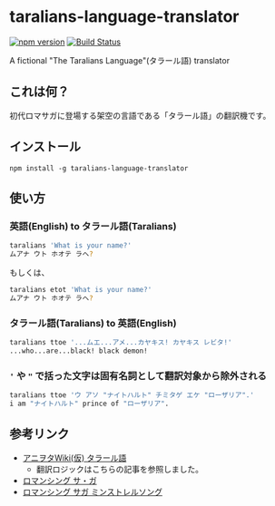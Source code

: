 # taralians-language-translator

[![npm version](https://badge.fury.io/js/taralians-language-translator.svg)](https://badge.fury.io/js/taralians-language-translator)
[![Build Status](https://travis-ci.org/kjirou/taralians-language-translator.svg?branch=master)](https://travis-ci.org/kjirou/taralians-language-translator)

A fictional "The Taralians Language"(タラール語) translator


## これは何？

初代ロマサガに登場する架空の言語である「タラール語」の翻訳機です。


## インストール

```
npm install -g taralians-language-translator
```


## 使い方
### 英語(English) to タラール語(Taralians)

```bash
taralians 'What is your name?'
ムアナ ウト ホオテ ラヘ?
```

もしくは、

```bash
taralians etot 'What is your name?'
ムアナ ウト ホオテ ラヘ?
```

### タラール語(Taralians) to 英語(English)

```bash
taralians ttoe '...ムエ...アメ...カヤキス! カヤキス レビタ!'
...who...are...black! black demon!
```

### `'` や `"` で括った文字は固有名詞として翻訳対象から除外される

```bash
taralians ttoe 'ウ アソ "ナイトハルト" チミタゲ エケ "ローザリア".'
i am "ナイトハルト" prince of "ローザリア".
```


## 参考リンク

- [アニヲタWiki(仮) タラール語](https://www49.atwiki.jp/aniwotawiki/pages/35560.html)
  - 翻訳ロジックはこちらの記事を参照しました。
- [ロマンシング サ・ガ](https://ja.wikipedia.org/wiki/%E3%83%AD%E3%83%9E%E3%83%B3%E3%82%B7%E3%83%B3%E3%82%B0_%E3%82%B5%E3%83%BB%E3%82%AC)
- [ロマンシング サガ ミンストレルソング](https://ja.wikipedia.org/wiki/%E3%83%AD%E3%83%9E%E3%83%B3%E3%82%B7%E3%83%B3%E3%82%B0_%E3%82%B5%E3%82%AC_-%E3%83%9F%E3%83%B3%E3%82%B9%E3%83%88%E3%83%AC%E3%83%AB%E3%82%BD%E3%83%B3%E3%82%B0-)
